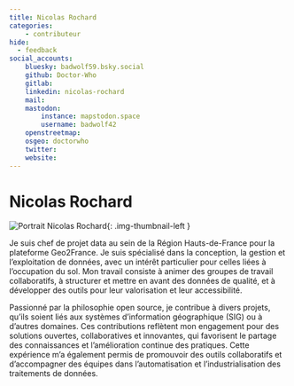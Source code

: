 ```yaml
---
title: Nicolas Rochard
categories:
    - contributeur
hide:
  - feedback
social_accounts:
    bluesky: badwolf59.bsky.social
    github: Doctor-Who
    gitlab:
    linkedin: nicolas-rochard
    mail:
    mastodon:
        instance: mapstodon.space
        username: badwolf42
    openstreetmap:
    osgeo: doctorwho
    twitter:
    website:
---
```


# Nicolas Rochard

<!-- --8<-- [start:author-sign-block] -->

![Portrait Nicolas Rochard](https://cdn.geotribu.fr/img/internal/contributeurs/nrochard.jpg "Portrait Nicolas Rochard"){: .img-thumbnail-left }

Je suis chef de projet data au sein de la Région Hauts-de-France pour la plateforme Geo2France. Je suis spécialisé dans la conception, la gestion et l’exploitation de données, avec un intérêt particulier pour celles liées à l’occupation du sol. Mon travail consiste à animer des groupes de travail collaboratifs, à structurer et mettre en avant des données de qualité, et à développer des outils pour leur valorisation et leur accessibilité.

Passionné par la philosophie open source, je contribue à divers projets, qu’ils soient liés aux systèmes d’information géographique (SIG) ou à d’autres domaines. Ces contributions reflètent mon engagement pour des solutions ouvertes, collaboratives et innovantes, qui favorisent le partage des connaissances et l’amélioration continue des pratiques. Cette expérience m’a également permis de promouvoir des outils collaboratifs et d’accompagner des équipes dans l’automatisation et l’industrialisation des traitements de données.

<!-- --8<-- [end:author-sign-block] -->
